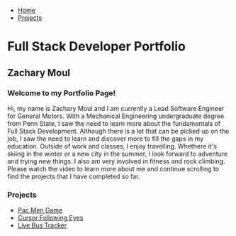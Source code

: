 <link href="https://cdn.jsdelivr.net/npm/bootstrap@5.1.3/dist/css/bootstrap.min.css" rel="stylesheet" integrity="sha384-1BmE4kWBq78iYhFldvKuhfTAU6auU8tT94WrHftjDbrCEXSU1oBoqyl2QvZ6jIW3" crossorigin="anonymous">

<nav class="navbar navbar-expand-lg navbar-light bg-light">
  <div class="container-fluid">
      <ul class="navbar-nav">
        <li class="nav-item">
          <a class="nav-link active" aria-current="page" href="README">Home</a>
        </li>
        <li class="nav-item">
          <a class="nav-link" href="projects.md">Projects</a>
        </li>
      </ul>
    </div>
</nav>



# Full Stack Developer Portfolio
## Zachary Moul 
### Welcome to my Portfolio Page!
Hi, my name is Zachary Moul and I am currently a Lead Software Engineer for General Motors.  With a Mechanical Engineering undergraduate degree from Penn State, I saw the need to learn more about the fundamentals of Full Stack Development.  Although there is a lot that can be picked up on the job, I saw the need to learn and discover more to fill the gaps in my education.  Outside of work and classes, I enjoy travelling.  Whethere it's skiing in the winter or a new city in the summer, I look forward to adventure and trying new things.  I also am very involved in fitness and rock climbing.  Please watch the video to learn more about me and continue scrolling to find the projects that I have completed so far. 

### Projects
- <a href="https://zkm5022.github.io/pac/README.md"> Pac Men Game</a>
- <a href="https://zkm5022.github.io/eyes/README.md"> Cursor Following Eyes</a>
- <a href="https://zkm5022.github.io/bus/README.md"> Live Bus Tracker</a>
